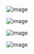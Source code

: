 ![image](https://user-images.githubusercontent.com/6586811/124948984-ccfc1500-dfd6-11eb-8c1b-7580a7026343.png)

![image](https://user-images.githubusercontent.com/6586811/124948999-d08f9c00-dfd6-11eb-95d1-63d094d023c8.png)

![image](https://user-images.githubusercontent.com/6586811/124949033-d71e1380-dfd6-11eb-93ef-1d8818f29acd.png)

![image](https://user-images.githubusercontent.com/6586811/124949118-e7ce8980-dfd6-11eb-9466-7f99ce2e0b5a.png)
